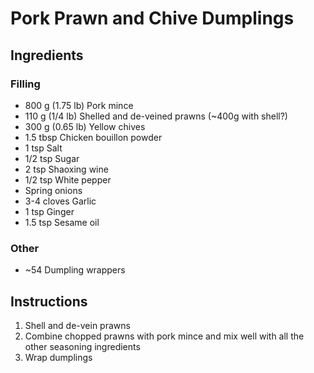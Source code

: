 # Pork Prawn and Chive Dumplings

## Ingredients

### Filling
- 800 g (1.75 lb) Pork mince
- 110 g (1/4 lb) Shelled and de-veined prawns (~400g with shell?)
- 300 g (0.65 lb) Yellow chives
- 1.5 tbsp Chicken bouillon powder
- 1 tsp Salt
- 1/2 tsp Sugar
- 2 tsp Shaoxing wine
- 1/2 tsp White pepper
- Spring onions
- 3-4 cloves Garlic
- 1 tsp Ginger
- 1.5 tsp Sesame oil

### Other
- ~54 Dumpling wrappers

## Instructions
1. Shell and de-vein prawns
2. Combine chopped prawns with pork mince and mix well with all the other seasoning ingredients
3. Wrap dumplings